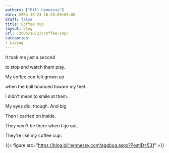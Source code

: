 ```yaml
---
authors: ["Bill Hennessy"]
date: 2004-10-23 16:28:03+00:00
draft: false
title: Coffee cup
layout: blog
url: /2004/10/23/coffee-cup/
categories:
- Living
---
```


It took me just a second

to stop and watch them play.

My coffee cup felt grown up

when the ball bounced toward my feet.

I didn't mean to smile at them.

My eyes did, though. And big

Then I carried on inside.

They won't be there when I go out.

They're like my coffee cup.

{{< figure src="https://blog.billhennessy.com/aggbug.aspx?PostID=531" >}}

